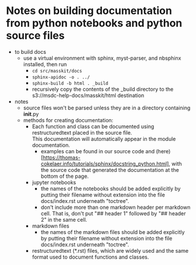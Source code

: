 # Notes on building documentation from python notebooks and python source files

* to build docs
  * use a virtual environment with sphinx, myst-parser, and nbsphinx installed, then run
    * `cd src/masskit/docs`
    * `sphinx-apidoc -o . ../`
    * `sphinx-build -b html . _build`
    * recursively copy the contents of the _build directory to the s3://msdc-help-docs/masskit/html destination
* notes
  * source files won't be parsed unless they are in a directory containing __init__.py
  * methods for creating documentation:
    * Each function and class can be documented using restructuredtext placed in the source file.  
      This documentation will automatically appear in the module documentation.
      * examples can be found in our source code and (here)[https://thomas-cokelaer.info/tutorials/sphinx/docstring_python.html],
        with the source code that generated the documentation at the bottom of the page. 
    * jupyter notebooks 
      * the names of the notebooks should be added explicitly by putting their filename without extension into the file
        docs/index.rst underneath "toctree".
       * don't include more than one markdown header per markdown cell.  That is, don't put "## header 1" followed by "## header 2" in the same cell.
    * markdown files
      * the names of the markdown files should be added explicitly by putting their filename without extension into the file docs/index.rst underneath "toctree".
    * restructuredtext (*.rst) files, which are widely used and the same format used to document functions and classes.
  